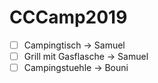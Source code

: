 # CCCamp2019

- [ ] Campingtisch -> Samuel
- [ ] Grill mit Gasflasche -> Samuel
- [ ] Campingstuehle -> Bouni
